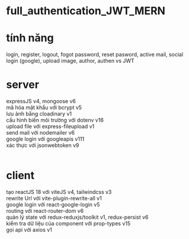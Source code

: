 # full_authentication_JWT_MERN

# tính năng<br />
  login, register, logout, fogot password, reset pasword, active mail, social login (google), upload image, author, authen vs JWT<br />

  
# server<br />
  expressJS v4, mongoose v6 <br />
  mã hóa mật khẩu với bcrypt v5<br />
  lưu ảnh bằng cloadinary v1<br />
  cấu hình biến môi trường với dotenv v16<br />
  upload file với express-fileupload v1<br />
  send mail với nodemailer v6<br />
  google login với googleapis v111<br />
  xác thực với jsonwebtoken v9 <br /><br />
  
 # client<br />
  tạo reactJS 18 với viteJS v4, tailwindcss v3<br />
  rewrite Url với vite-plugin-rewrite-all v1<br />
  google login với react-google-login v5 <br />
  routing với react-router-dom v6 <br />
  quản lý state với redux-reduxjs/toolkit v1, redux-persist v6 <br />
  kiểm tra dữ liệu của component với prop-types v15 <br />
  gọi api với axios v1 <br />
  
  
  
  
  
  
